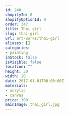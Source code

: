```yaml
---
id: 240
shopifyId: 0
shopifyOptionId: 0
order: 347
title: Thai girl
slug: thai-girl
url: art-works/thai-girl
aliases: []
categories:
- painting
inStock: false
isVisible: false
location: ""
height: 30
width: 20
date: 2017-01-01T00:00:00Z
materials:
- acrylic
- canvas
price: 300
mainImage: thai_girl.jpg
---
```

